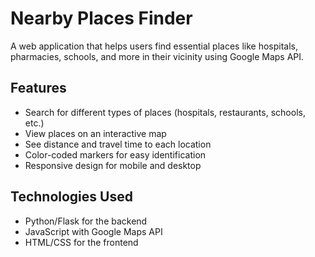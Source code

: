 # Nearby Places Finder

A web application that helps users find essential places like hospitals, pharmacies, schools, and more in their vicinity using Google Maps API.

## Features

- Search for different types of places (hospitals, restaurants, schools, etc.)
- View places on an interactive map
- See distance and travel time to each location
- Color-coded markers for easy identification
- Responsive design for mobile and desktop

## Technologies Used

- Python/Flask for the backend
- JavaScript with Google Maps API
- HTML/CSS for the frontend
